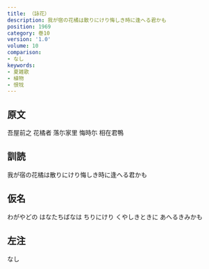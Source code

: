 ```yaml
---
title: （詠花）
description: 我が宿の花橘は散りにけり悔しき時に逢へる君かも
position: 1969
category: 巻10
version: '1.0'
volume: 10
comparison:
- なし
keywords:
- 夏雑歌
- 植物
- 恨牫
---
```


## 原文

吾屋前之 花橘者 落尓家里 悔時尓 相在君鴨

## 訓読

我が宿の花橘は散りにけり悔しき時に逢へる君かも

## 仮名

わがやどの はなたちばなは ちりにけり くやしきときに あへるきみかも

## 左注

なし
